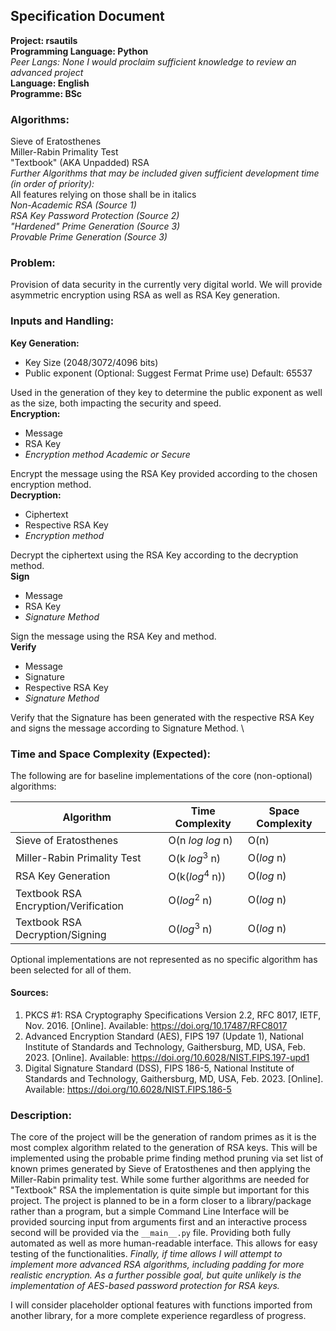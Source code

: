 ## Specification Document
**Project: rsautils** \
**Programming Language: Python** \
*Peer Langs: None I would proclaim sufficient knowledge to review an advanced project* \
**Language: English** \
**Programme: BSc**
### Algorithms:
Sieve of Eratosthenes \
Miller-Rabin Primality Test \
"Textbook" (AKA Unpadded) RSA \
*Further Algorithms that may be included given sufficient development time (in order of priority):* \
All features relying on those shall be in italics \
*Non-Academic RSA (Source 1)* \
*RSA Key Password Protection (Source 2)* \
*"Hardened" Prime Generation (Source 3)* \
*Provable Prime Generation (Source 3)*
### Problem:
Provision of data security in the currently very digital world. We will provide asymmetric encryption using RSA as well as RSA Key generation.
### Inputs and Handling:
**Key Generation:**
- Key Size (2048/3072/4096 bits)
- Public exponent (Optional: Suggest Fermat Prime use) Default: 65537

Used in the generation of they key to determine the public exponent as well as the size, both impacting the security and speed. \
**Encryption:**
 - Message
 - RSA Key
 - *Encryption method Academic or Secure*

Encrypt the message using the RSA Key provided according to the chosen encryption method. \
**Decryption:**
 - Ciphertext
 - Respective RSA Key
 - *Encryption method*

Decrypt the ciphertext using the RSA Key according to the decryption method. \
**Sign**
 - Message
 - RSA Key
 - *Signature Method*

Sign the message using the RSA Key and method. \
**Verify**
 - Message
 - Signature
 - Respective RSA Key
 - *Signature Method*

Verify that the Signature has been generated with the respective RSA Key and signs the message according to Signature Method. \
### Time and Space Complexity (Expected):
The following are for baseline implementations of the core (non-optional) algorithms:

| Algorithm                            | Time Complexity           | Space Complexity |
|--------------------------------------|---------------------------|------------------|
| Sieve of Eratosthenes                | O(n *log* *log* n)        | O(n)             |
| Miller-Rabin Primality Test          | O(k *log*<sup>3</sup> n)  | O(*log* n)       |
| RSA Key Generation                   | O(k(*log*<sup>4</sup> n)) | O(*log* n)       |
| Textbook RSA Encryption/Verification | O(*log*<sup>2</sup> n)    | O(*log* n)       |
| Textbook RSA Decryption/Signing      | O(*log*<sup>3</sup> n)    | O(*log* n)       |

Optional implementations are not represented as no specific algorithm has been selected for all of them.
#### Sources:
1. PKCS #1: RSA Cryptography Specifications Version 2.2, RFC 8017, IETF, Nov. 2016. [Online]. Available: https://doi.org/10.17487/RFC8017
2. Advanced Encryption Standard (AES), FIPS 197 (Update 1), National Institute of Standards and Technology, Gaithersburg, MD, USA, Feb. 2023. [Online]. Available: https://doi.org/10.6028/NIST.FIPS.197-upd1
3. Digital Signature Standard (DSS), FIPS 186-5, National Institute of Standards and Technology, Gaithersburg, MD, USA, Feb. 2023. [Online]. Available: https://doi.org/10.6028/NIST.FIPS.186-5
### Description:
The core of the project will be the generation of random primes as it is the most complex algorithm related to the generation of RSA keys.
This will be implemented using the probable prime finding method pruning via set list of known primes generated by Sieve of Eratosthenes and then applying the Miller-Rabin primality test.
While some further algorithms are needed for "Textbook" RSA the implementation is quite simple but important for this project.
The project is planned to be in a form closer to a library/package rather than a program, but a simple Command Line Interface will be provided sourcing input from arguments first and an interactive process second
will be provided via the `__main__.py` file. Providing both fully automated as well as more human-readable interface. This allows for easy testing of the functionalities.
*Finally, if time allows I will attempt to implement more advanced RSA algorithms, including padding for more realistic encryption.*
*As a further possible goal, but quite unlikely is the implementation of AES-based password protection for RSA keys.*

I will consider placeholder optional features with functions imported from another library, for a more complete experience regardless of progress.
